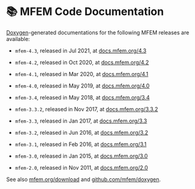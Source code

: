 # :books: MFEM Code Documentation

[Doxygen](https://www.doxygen.nl)-generated documentations for the following MFEM releases are available:

- `mfem-4.3`, released in Jul 2021, at [docs.mfem.org/4.3](http://docs.mfem.org/4.3)

- `mfem-4.2`, released in Oct 2020, at [docs.mfem.org/4.2](http://docs.mfem.org/4.2)

- `mfem-4.1`, released in Mar 2020, at [docs.mfem.org/4.1](http://docs.mfem.org/4.1)

- `mfem-4.0`, released in May 2019, at [docs.mfem.org/4.0](http://docs.mfem.org/4.0)

- `mfem-3.4`, released in May 2018, at [docs.mfem.org/3.4](http://docs.mfem.org/3.4)

- `mfem-3.3.2`, released in Nov 2017, at [docs.mfem.org/3.3.2](http://docs.mfem.org/3.3.2)

- `mfem-3.3`, released in Jan 2017, at [docs.mfem.org/3.3](http://docs.mfem.org/3.3)

- `mfem-3.2`, released in Jun 2016, at [docs.mfem.org/3.2](http://docs.mfem.org/3.2)

- `mfem-3.1`, released in Feb 2016, at [docs.mfem.org/3.1](http://docs.mfem.org/3.1)

- `mfem-3.0`, released in Jan 2015, at [docs.mfem.org/3.0](http://docs.mfem.org/3.0)

- `mfem-2.0`, released in Nov 2011, at [docs.mfem.org/2.0](http://docs.mfem.org/2.0)

See also [mfem.org/download](https://mfem.org/download/) and [github.com/mfem/doxygen](https://github.com/mfem/doxygen).

